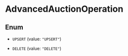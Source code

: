 

# AdvancedAuctionOperation

## Enum


* `UPSERT` (value: `"UPSERT"`)

* `DELETE` (value: `"DELETE"`)



